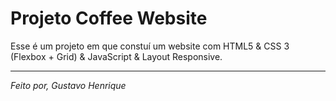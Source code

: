 # Projeto Coffee Website 

Esse é um projeto em que constuí um website com HTML5 & CSS 3 (Flexbox + Grid) & JavaScript & Layout Responsive.

---
*Feito por, Gustavo Henrique*
